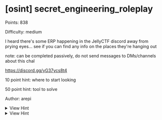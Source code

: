 # [osint] secret_engineering_roleplay

Points: 838

Difficulty: medium

I heard there's some ERP happening in the JellyCTF discord away from prying eyes... see if you can find any info on the places they're hanging out

note: can be completed passively, do not send messages to DMs/channels about this chal

https://discord.gg/yG37ycs8t4

10 point hint: where to start looking

50 point hint: tool to solve

Author: arepi

<details>
<summary>View Hint</summary>

these kinds of degenerates tend to have hidden channels

</details>

<details>
<summary>View Hint</summary>

https://github.com/Tyrrrz/DiscordChatExporter or similar - discord's api always returns all channel objects, only reading is enforced by permissions

</details>

<style>
details summary { 
    cursor: pointer;
}
</style>

##
